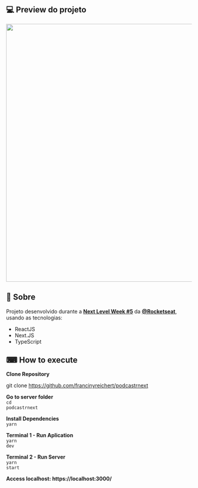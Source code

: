 <h2>💻 Preview do projeto </h2> 
<p align="center">
  <img src="" width="700" style="max-width:100%;">
 </p>
<h2> 📖 Sobre</h2> 
  <p>Projeto desenvolvido durante a <a href="https://nextlevelweek.com/inscricao/5"><strong>Next Level Week #5</strong></a> da <a href="https://github.com/Rocketseat"><strong>@Rocketseat</strong></a>, usando as tecnologias:</p>
  <ul>
    <li> ReactJS </li>
    <li> Next.JS </li>
    <li> TypeScript </li>
  </ul>
  
<h2>⌨ How to execute </h2>
<strong>Clone Repository</strong>
<p>git clone <a href="https://github.com/francinyreichert/podcastrnext">https://github.com/francinyreichert/podcastrnext</a></p>

<strong>Go to server folder</strong><br>
 <code>cd podcastrnext</code>

<strong>Install Dependencies</strong><br>
 <code>yarn</code>

<strong>Terminal 1 - Run Aplication</strong><br>
  <code>yarn dev</code>
  
<strong>Terminal 2 - Run Server</strong><br>
  <code>yarn start</code>

<strong>Access localhost: https://localhost:3000/</strong>
